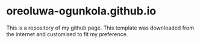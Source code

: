 # oreoluwa-ogunkola.github.io

This is a repository of my github page.
This template was downloaded from the internet and customised to fit my preference.
